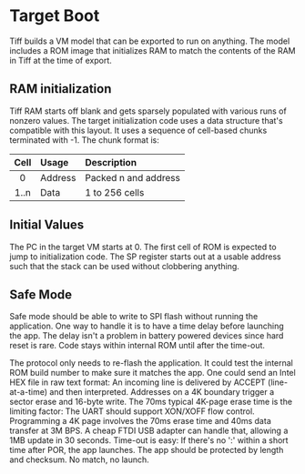 # Target Boot

Tiff builds a VM model that can be exported to run on anything. The model includes a ROM image that initializes RAM to match the contents of the RAM in Tiff at the time of export.

## RAM initialization

Tiff RAM starts off blank and gets sparsely populated with various runs of nonzero values. The target initialization code uses a data structure that's compatible with this layout. It uses a sequence of cell-based chunks terminated with -1. The chunk format is:

| Cell | Usage   | Description                                  |
|:----:|:--------|:---------------------------------------------|
| 0    | Address | Packed n and address                         |
| 1..n | Data    | 1 to 256 cells                               |

## Initial Values

The PC in the target VM starts at 0. The first cell of ROM is expected to jump to initialization code.
The SP register starts out at a usable address such that the stack can be used without clobbering anything.

## Safe Mode

Safe mode should be able to write to SPI flash without running the application.
One way to handle it is to have a time delay before launching the app.
The delay isn't a problem in battery powered devices since hard reset is rare.
Code stays within internal ROM until after the time-out.

The protocol only needs to re-flash the application.
It could test the internal ROM build number to make sure it matches the app.
One could send an Intel HEX file in raw text format:
An incoming line is delivered by ACCEPT (line-at-a-time) and then interpreted.
Addresses on a 4K boundary trigger a sector erase and 16-byte write.
The 70ms typical 4K-page erase time is the limiting factor:
The UART should support XON/XOFF flow control.
Programming a 4K page involves the 70ms erase time and 40ms data transfer at 3M BPS.
A cheap FTDI USB adapter can handle that, allowing a 1MB update in 30 seconds.
Time-out is easy: If there's no ':' within a short time after POR, the app launches.
The app should be protected by length and checksum. No match, no launch.
